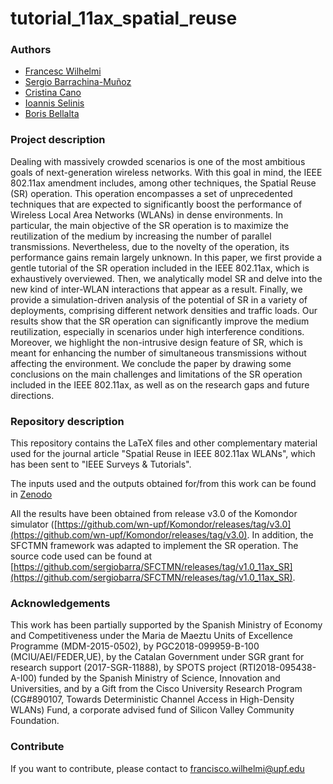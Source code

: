 # tutorial_11ax_spatial_reuse

### Authors
* [Francesc Wilhelmi](https://fwilhelmi.github.io/)
* [Sergio Barrachina-Muñoz](https://github.com/sergiobarra)
* [Cristina Cano](http://www.dtic.upf.edu/~bbellalt/)
* [Ioannis Selinis](https://scholar.google.es/citations?user=BUJyJywAAAAJ&hl=ca)
* [Boris Bellalta](http://www.dtic.upf.edu/~bbellalt/)

### Project description
Dealing with massively crowded scenarios is one of the most ambitious goals of next-generation wireless networks. With this goal in mind, the IEEE 802.11ax amendment includes, among other techniques, the Spatial Reuse (SR) operation. This operation encompasses a set of unprecedented techniques that are expected to significantly boost the performance of Wireless Local Area Networks (WLANs) in dense environments. In particular, the main objective of the SR operation is to maximize the reutilization of the medium by increasing the number of parallel transmissions. Nevertheless, due to the novelty of the operation, its performance gains remain largely unknown. In this paper, we first provide a gentle tutorial of the SR operation included in the IEEE 802.11ax, which is exhaustively overviewed. Then, we analytically model SR and delve into the new kind of inter-WLAN interactions that appear as a result. Finally, we provide a simulation-driven analysis of the potential of SR in a variety of deployments, comprising different network densities and traffic loads. Our results show that the SR operation can significantly improve the medium reutilization, especially in scenarios under high interference conditions. Moreover, we highlight the non-intrusive design feature of SR, which is meant for enhancing the number of simultaneous transmissions without affecting the environment. We conclude the paper by drawing some conclusions on the main challenges and limitations of the SR operation included in the IEEE 802.11ax, as well as on the research gaps and future directions.

### Repository description
This repository contains the LaTeX files and other complementary material used for the journal article "Spatial Reuse in IEEE 802.11ax WLANs", which has been sent to "IEEE Surveys & Tutorials". 

The inputs used and the outputs obtained for/from this work can be found in [Zenodo](https://zenodo.org/record/3274708#.XSSaX5MzZTY)

All the results have been obtained from release v3.0 of the Komondor simulator ([https://github.com/wn-upf/Komondor/releases/tag/v3.0](https://github.com/wn-upf/Komondor/releases/tag/v3.0). In addition, the SFCTMN framework was adapted to implement the SR operation. The source code used can be found at [https://github.com/sergiobarra/SFCTMN/releases/tag/v1.0_11ax_SR](https://github.com/sergiobarra/SFCTMN/releases/tag/v1.0_11ax_SR).

### Acknowledgements
This  work  has  been  partially  supported  by  the  Spanish Ministry of Economy and Competitiveness under the Maria de Maeztu  Units  of  Excellence  Programme  (MDM-2015-0502), by PGC2018-099959-B-100 (MCIU/AEI/FEDER,UE), by the Catalan Government under SGR grant for research support (2017-SGR-11888), by SPOTS project (RTI2018-095438-A-I00) funded by the Spanish Ministry of Science, Innovation and Universities, and  by a Gift from the Cisco University Research Program (CG\#890107, Towards Deterministic Channel Access in High-Density WLANs) Fund, a corporate advised fund of Silicon Valley Community Foundation.

### Contribute

If you want to contribute, please contact to [francisco.wilhelmi@upf.edu](francisco.wilhelmi@upf.edu)
